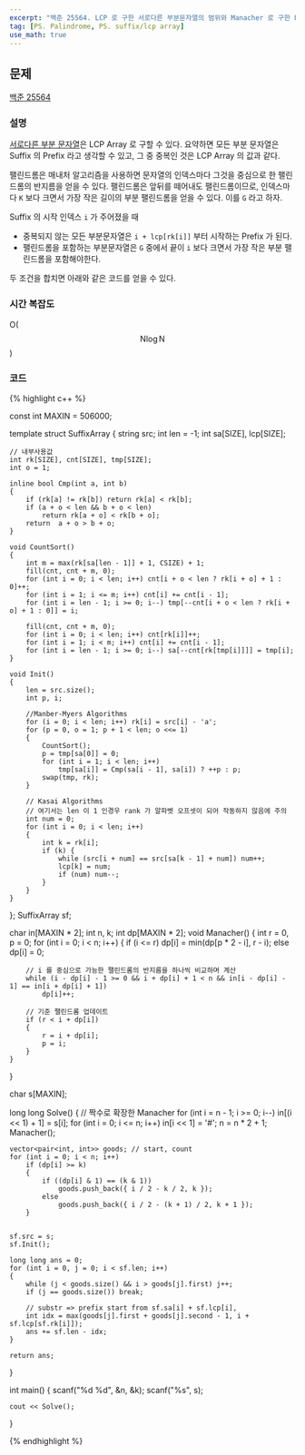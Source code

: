 ```yaml
---
excerpt: "백준 25564. LCP 로 구한 서로다른 부분문자열의 범위와 Manacher 로 구한 Palindrome 을 포함하는 범위를 겹치기"
tag: [PS. Palindrome, PS. suffix/lcp array]
use_math: true
---
```


## 문제

[백준 25564](https://www.acmicpc.net/problem/25564)


### 설명

[서로다른 부분 문자열](https://www.acmicpc.net/problem/11478)은 LCP Array 로 구할 수 있다. 요약하면 모든 부분 문자열은 Suffix 의 Prefix 라고 생각할 수 있고, 그 중 중복인 것은 LCP Array 의 값과 같다.

팰린드롬은 매내처 알고리즘을 사용하면 문자열의 인덱스마다 그것을 중심으로 한 팰린드롬의 반지름을 얻을 수 있다. 팰린드롬은 앞뒤를 떼어내도 팰린드롬이므로, 인덱스마다 ```K``` 보다 크면서 가장 작은 길이의 부분 팰린드롬을 얻을 수 있다. 이를 ```G``` 라고 하자.

Suffix 의 시작 인덱스 ```i``` 가 주어졌을 때 
+ 중복되지 않는 모든 부분문자열은 ```i + lcp[rk[i]]``` 부터 시작하는 Prefix 가 된다. 
+ 팰린드롬을 포함하는 부분문자열은 ```G``` 중에서 끝이 ```i``` 보다 크면서 가장 작은 부분 팰린드롬을 포함해야한다. 

두 조건을 합치면 아래와 같은 코드를 얻을 수 있다.



### 시간 복잡도

O($$\mathrm{N} \log{\mathrm{N}} $$)



### 코드

{% highlight c++ %}

const int MAXIN = 506000;

template<int SIZE = MAXIN, int CSIZE = 27>
struct SuffixArray
{
	string src; int len = -1;
	int sa[SIZE], lcp[SIZE];

	// 내부사용값
	int rk[SIZE], cnt[SIZE], tmp[SIZE];
	int o = 1;

	inline bool Cmp(int a, int b)
	{
		if (rk[a] != rk[b]) return rk[a] < rk[b];
		if (a + o < len && b + o < len)
			return rk[a + o] < rk[b + o];
		return  a + o > b + o;
	}

	void CountSort()
	{
		int m = max(rk[sa[len - 1]] + 1, CSIZE) + 1;
		fill(cnt, cnt + m, 0);
		for (int i = 0; i < len; i++) cnt[i + o < len ? rk[i + o] + 1 : 0]++;
		for (int i = 1; i <= m; i++) cnt[i] += cnt[i - 1];
		for (int i = len - 1; i >= 0; i--) tmp[--cnt[i + o < len ? rk[i + o] + 1 : 0]] = i;

		fill(cnt, cnt + m, 0);
		for (int i = 0; i < len; i++) cnt[rk[i]]++;
		for (int i = 1; i < m; i++) cnt[i] += cnt[i - 1];
		for (int i = len - 1; i >= 0; i--) sa[--cnt[rk[tmp[i]]]] = tmp[i];
	}

	void Init()
	{
		len = src.size();
		int p, i;

		//Manber-Myers Algorithms
		for (i = 0; i < len; i++) rk[i] = src[i] - 'a';
		for (p = 0, o = 1; p + 1 < len; o <<= 1)
		{
			CountSort();
			p = tmp[sa[0]] = 0;
			for (int i = 1; i < len; i++)
				tmp[sa[i]] = Cmp(sa[i - 1], sa[i]) ? ++p : p;
			swap(tmp, rk);
		}

		// Kasai Algorithms
		// 여기서는 len 이 1 인경우 rank 가 알파벳 오프셋이 되어 작동하지 않음에 주의
		int num = 0;
		for (int i = 0; i < len; i++)
		{
			int k = rk[i];
			if (k) {
				while (src[i + num] == src[sa[k - 1] + num]) num++;
				lcp[k] = num;
				if (num) num--;
			}
		}
	}
};
SuffixArray sf;

char in[MAXIN * 2]; int n, k;
int dp[MAXIN * 2];
void Manacher()
{
	int r = 0, p = 0;
	for (int i = 0; i < n; i++)
	{
		if (i <= r)
			dp[i] = min(dp[p * 2 - i], r - i);
		else
			dp[i] = 0;

		// i 를 중심으로 가능한 팰린드롬의 반지름을 하나씩 비교하며 계산
		while (i - dp[i] - 1 >= 0 && i + dp[i] + 1 < n && in[i - dp[i] - 1] == in[i + dp[i] + 1])
			dp[i]++;

		// 기준 팰린드롬 업데이트
		if (r < i + dp[i])
		{
			r = i + dp[i];
			p = i;
		}
	}
}

char s[MAXIN];

long long Solve()
{
	// 짝수로 확장한 Manacher
	for (int i = n - 1; i >= 0; i--) in[(i << 1) + 1] = s[i];
	for (int i = 0; i <= n; i++) in[i << 1] = '#';
	n = n * 2 + 1;
	Manacher();

	vector<pair<int, int>> goods; // start, count
	for (int i = 0; i < n; i++)
		if (dp[i] >= k)
		{
			if ((dp[i] & 1) == (k & 1))
				goods.push_back({ i / 2 - k / 2, k });
			else
				goods.push_back({ i / 2 - (k + 1) / 2, k + 1 });
		}
		

	sf.src = s;
	sf.Init();

	long long ans = 0;
	for (int i = 0, j = 0; i < sf.len; i++)
	{
		while (j < goods.size() && i > goods[j].first) j++;
		if (j == goods.size()) break;
		
		// substr => prefix start from sf.sa[i] + sf.lcp[i], 
		int idx = max(goods[j].first + goods[j].second - 1, i + sf.lcp[sf.rk[i]]);
		ans += sf.len - idx;
	}

	return ans;
}

int main()
{
	scanf("%d %d", &n, &k);
	scanf("%s", s);

	cout << Solve();
}

{% endhighlight %}